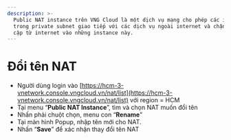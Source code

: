 ```yaml
---
description: >-
  Public NAT instance trên VNG Cloud là một dịch vụ mạng cho phép các instance
  trong private subnet giao tiếp với các dịch vụ ngoài internet và chặn các truy
  cập từ internet vào những instance này.
---
```


# Đổi tên NAT



* Người dùng login vào [https://hcm-3-vnetwork.console.vngcloud.vn/nat/list](https://hcm-3-vnetwork.console.vngcloud.vn/nat/list) với region = HCM
* Tại menu “**Public NAT Instance**”, tìm và chọn NAT muốn đổi tên
* Nhấn phải chuột chọn, menu con “**Rename**”
* Tại màn hình Popup, nhập tên mới cho NAT.&#x20;
* Nhấn “**Save**” để xác nhận thay đổi tên NAT
